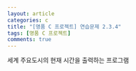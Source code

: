 ```yaml
---
layout: article
categories: c
title: "[명품 C 프로젝트] 연습문제 2.3.4"
tags: [명품 C 프로젝트]
comments: true
---
```


세계 주요도시의 현재 시간을 출력하는 프로그램

<script src="https://gist.github.com/junne47/e501cec6597aed33026db7654ee7cd1f.js"></script>
